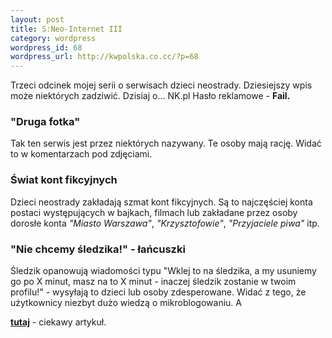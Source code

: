 ```yaml
--- 
layout: post
title: S:Neo-Internet III
category: wordpress
wordpress_id: 68
wordpress_url: http://kwpolska.co.cc/?p=68
---
```

Trzeci odcinek mojej serii o serwisach dzieci neostrady. Dziesiejszy wpis może niektórych zadziwić. Dzisiaj o... NK.pl
Hasło reklamowe - <strong>Fail.</strong>
### "Druga fotka"
Tak ten serwis jest przez niektórych nazywany. Te osoby mają rację. Widać to w komentarzach pod zdjęciami.
### Świat kont fikcyjnych
Dzieci neostrady zakładają szmat kont fikcyjnych. Są to najczęściej konta postaci występujących w bajkach, filmach lub zakładane przez osoby dorosłe konta  <em>"Miasto Warszawa"</em>, <em>"Krzysztofowie"</em>, <em>"Przyjaciele piwa" </em>itp.
### "Nie chcemy śledzika!" - łańcuszki
Śledzik opanowują wiadomości typu "Wklej to na śledzika, a my usuniemy go po X minut, masz na to X minut - inaczej śledzik zostanie w twoim profilu!" - wysyłają to dzieci lub osoby zdesperowane. Widać z tego, że użytkownicy niezbyt dużo wiedzą o mikroblogowaniu. A 

**[tutaj][1]** - ciekawy artykuł.

 [1]: http://nonsensopedia.wikia.com/wiki/Poradnik:Jak_zrobić_superkonto_w_naszej-klasie%3F
